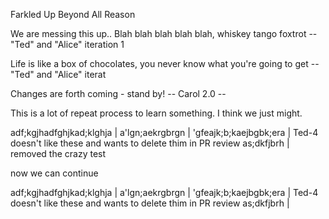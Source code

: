 Farkled 
Up
Beyond
All
Reason

We are messing this up..
Blah blah blah blah blah, whiskey tango foxtrot
-- "Ted" and "Alice" iteration 1

Life is like a box of chocolates, you never know what you're going to get
-- "Ted" and "Alice" iterat

Changes are forth coming - stand by!
-- Carol 2.0 --

This is a lot of repeat process to learn something.  I think we just might.

adf;kgjhadfghjkad;klghja  |
a'lgn;aekrgbrgn           |
'gfeajk;b;kaejbgbk;era    | Ted-4 doesn't like these and wants to delete thim in PR review
as;dkfjbrh                |
removed the crazy test

now we can continue

adf;kgjhadfghjkad;klghja  |
a'lgn;aekrgbrgn           |
'gfeajk;b;kaejbgbk;era    | Ted-4 doesn't like these and wants to delete thim in PR review
as;dkfjbrh                |
